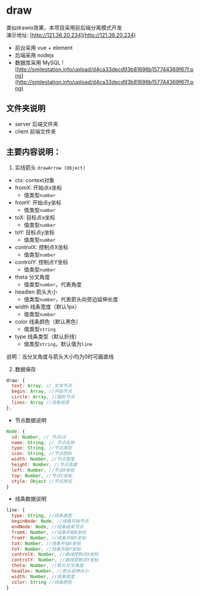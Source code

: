 # draw
 类似drawio效果，本项目采用前后端分离模式开发<br>
演示地址: [http://121.36.20.234](http://121.36.20.234)
- 前台采用 vue + element
- 后端采用 nodejs
- 数据库采用 MySQL
![http://smilestation.info/upload/d4ca33decd93b81696b157744369f67f.png](http://smilestation.info/upload/d4ca33decd93b81696b157744369f67f.png)
## 文件夹说明
- server 后端文件夹
- client 前端文件夹

## 主要内容说明：
1. 实线箭头
`drawArrow (Object)`
- ctx: context对象
- fromX: 开始点x坐标
  - 值类型`number`
- fromY: 开始点y坐标
  - 值类型`number`
- toX: 目标点x坐标
  - 值类型`number`
- toY: 目标点y坐标 
  - 值类型`number`
- controlX: 控制点X坐标
  - 值类型`number`
- controlY: 控制点Y坐标
  - 值类型`number`
- theta 分叉角度
  - 值类型`number`，代表角度
- headlen 箭头大小
  - 值类型`number`，代表箭头向旁边延伸长度
- width 线条宽度（默认1px）
  - 值类型`number`
- color 线条颜色（默认黑色）
  - 值类型`string`
- type 线条类型（默认折线）
  - 值类型`string`，默认值为`line`

说明：当分叉角度与箭头大小均为0时可画直线

2. 数据保存

``` javaScript
draw: {
  text: Array, // 文本节点
  begin: Array, //开始节点
  circle: Array, //圆形节点
  lines: Array //线条信息
},
```
  - 节点数据说明
  ``` javaScript
  Node: {
    id: Number, // 节点id
    name: String, // 节点名称
    type: String, //节点类型
    icon: String, //节点图标
    width: Number, //节点宽度
    height: Number, //节点高度
    left: Number, //节点X坐标
    top: Number, //节点Y坐标
    style: Object //节点样式
  }
  ```
  - 线条数据说明
  ``` javaScript
  line: {
    type: String, //线条类型
    beginNode: Node, //线条开始节点
    endNode: Node, //线条结束节点
    fromX: Number, //线条开始X坐标
    fromY: Number, //线条开始Y坐标
    toX: Number, //线条开始X坐标
    toY: Number, //线条开始Y坐标
    controlX: Number, //曲线控制点X坐标
    controlY: Number, //曲线控制点Y坐标
    theta: Number, //箭头分叉角度
    headlen: Number, //箭头延伸大小
    width: Number, //线条宽度
    color: String //线条颜色
  }
  ```
